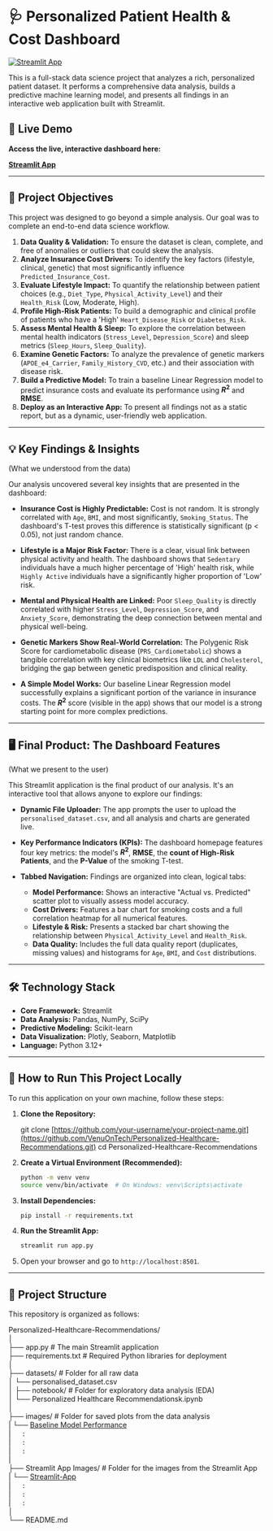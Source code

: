 # 🩺 Personalized Patient Health & Cost Dashboard

[![Streamlit App](https://static.streamlit.io/badges/streamlit_badge_black_white.svg)](https://personalized-healthcare-recommendations-cyxhunqsyjf5lrcdto7c3y.streamlit.app/)

This is a full-stack data science project that analyzes a rich, personalized patient dataset. It performs a comprehensive data analysis, builds a predictive machine learning model, and presents all findings in an interactive web application built with Streamlit.

## 🚀 Live Demo

**Access the live, interactive dashboard here:**

[**Streamlit App**](https://personalized-healthcare-recommendations-cyxhunqsyjf5lrcdto7c3y.streamlit.app/)

---

## 🎯 Project Objectives

This project was designed to go beyond a simple analysis. Our goal was to complete an end-to-end data science workflow.

1.  **Data Quality & Validation:** To ensure the dataset is clean, complete, and free of anomalies or outliers that could skew the analysis.
2.  **Analyze Insurance Cost Drivers:** To identify the key factors (lifestyle, clinical, genetic) that most significantly influence `Predicted_Insurance_Cost`.
3.  **Evaluate Lifestyle Impact:** To quantify the relationship between patient choices (e.g., `Diet_Type`, `Physical_Activity_Level`) and their `Health_Risk` (Low, Moderate, High).
4.  **Profile High-Risk Patients:** To build a demographic and clinical profile of patients who have a 'High' `Heart_Disease_Risk` or `Diabetes_Risk`.
5.  **Assess Mental Health & Sleep:** To explore the correlation between mental health indicators (`Stress_Level`, `Depression_Score`) and sleep metrics (`Sleep_Hours`, `Sleep_Quality`).
6.  **Examine Genetic Factors:** To analyze the prevalence of genetic markers (`APOE_e4_Carrier`, `Family_History_CVD`, etc.) and their association with disease risk.
7.  **Build a Predictive Model:** To train a baseline Linear Regression model to predict insurance costs and evaluate its performance using **$R^2$** and **RMSE**.
8.  **Deploy as an Interactive App:** To present all findings not as a static report, but as a dynamic, user-friendly web application.

---

## 💡 Key Findings & Insights
(What we understood from the data)

Our analysis uncovered several key insights that are presented in the dashboard:

* **Insurance Cost is Highly Predictable:** Cost is not random. It is strongly correlated with `Age`, `BMI`, and most significantly, `Smoking_Status`. The dashboard's T-test proves this difference is statistically significant (p < 0.05), not just random chance.

* **Lifestyle is a Major Risk Factor:** There is a clear, visual link between physical activity and health. The dashboard shows that `Sedentary` individuals have a much higher percentage of 'High' health risk, while `Highly Active` individuals have a significantly higher proportion of 'Low' risk.

* **Mental and Physical Health are Linked:** Poor `Sleep_Quality` is directly correlated with higher `Stress_Level`, `Depression_Score`, and `Anxiety_Score`, demonstrating the deep connection between mental and physical well-being.

* **Genetic Markers Show Real-World Correlation:** The Polygenic Risk Score for cardiometabolic disease (`PRS_Cardiometabolic`) shows a tangible correlation with key clinical biometrics like `LDL` and `Cholesterol`, bridging the gap between genetic predisposition and clinical reality.

* **A Simple Model Works:** Our baseline Linear Regression model successfully explains a significant portion of the variance in insurance costs. The **$R^2$** score (visible in the app) shows that our model is a strong starting point for more complex predictions.

---

## 🖥️ Final Product: The Dashboard Features
(What we present to the user)

This Streamlit application is the final product of our analysis. It's an interactive tool that allows anyone to explore our findings:

* **Dynamic File Uploader:** The app prompts the user to upload the `personalised_dataset.csv`, and all analysis and charts are generated live.

* **Key Performance Indicators (KPIs):** The dashboard homepage features four key metrics: the model's **$R^2$**, **RMSE**, the **count of High-Risk Patients**, and the **P-Value** of the smoking T-test.

* **Tabbed Navigation:** Findings are organized into clean, logical tabs:
    * **Model Performance:** Shows an interactive "Actual vs. Predicted" scatter plot to visually assess model accuracy.
    * **Cost Drivers:** Features a bar chart for smoking costs and a full correlation heatmap for all numerical features.
    * **Lifestyle & Risk:** Presents a stacked bar chart showing the relationship between `Physical_Activity_Level` and `Health_Risk`.
    * **Data Quality:** Includes the full data quality report (duplicates, missing values) and histograms for `Age`, `BMI`, and `Cost` distributions.

---

## 🛠️ Technology Stack

* **Core Framework:** Streamlit
* **Data Analysis:** Pandas, NumPy, SciPy
* **Predictive Modeling:** Scikit-learn
* **Data Visualization:** Plotly, Seaborn, Matplotlib
* **Language:** Python 3.12+

---

## 🏃 How to Run This Project Locally

To run this application on your own machine, follow these steps:

1.  **Clone the Repository:**
   
    git clone [https://github.com/your-username/your-project-name.git](https://github.com/VenuOnTech/Personalized-Healthcare-Recommendations.git)
    cd Personalized-Healthcare-Recommendations

2.  **Create a Virtual Environment (Recommended):**
    ```bash
    python -m venv venv
    source venv/bin/activate  # On Windows: venv\Scripts\activate
    ```

3.  **Install Dependencies:**
    ```bash
    pip install -r requirements.txt
    ```

4.  **Run the Streamlit App:**
    ```bash
    streamlit run app.py
    ```

5.  Open your browser and go to `http://localhost:8501`.

---

## 📁 Project Structure

This repository is organized as follows:


Personalized-Healthcare-Recommendations/  
│  
├── app.py                        # The main Streamlit application  
├── requirements.txt              # Required Python libraries for deployment  
│  
├── datasets/                     # Folder for all raw data  
│   └── personalised_dataset.csv  
│
├── notebook/                     # Folder for exploratory data analysis (EDA)  
│   └── Personalized Healthcare Recommendationsk.ipynb  
│  
├── images/                       # Folder for saved plots from the data analysis  
|   └── [Baseline Model Performance](https://github.com/VenuOnTech/Personalized-Healthcare-Recommendations/blob/main/images/baseline_model_performance.png)  
|```   :```  
|```   :```  
|```   :```  
|  
├── Streamlit App Images/         # Folder for the images from the Streamlit App  
|   └── [Streamlit-App](https://github.com/VenuOnTech/Personalized-Healthcare-Recommendations/blob/main/Streamlit%20App%20Images/Streamlit%20app.png)  
|```   :```  
|```   :```  
|```   :```  
│  
└── README.md  
